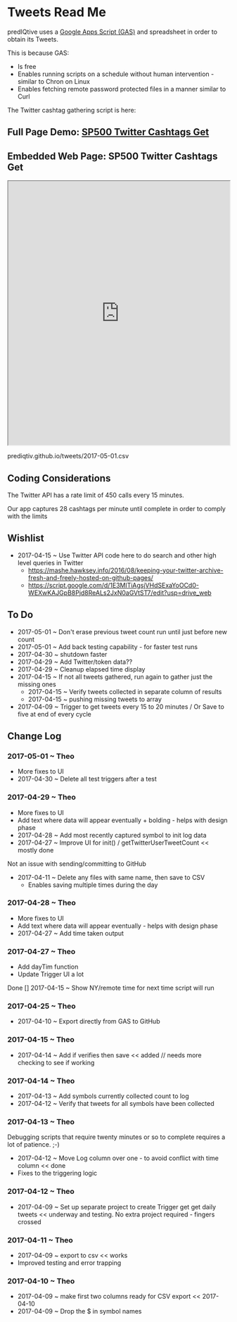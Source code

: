 <span style=display:none; >[You are now in a GitHub source code view - click this link to view Read Me file as a web page]( http://predIQtiv.github.io/ "View file as a web page." )
</span>


Tweets Read Me
===


predIQtive uses a [Google Apps Script (GAS)]( https://developers.google.com/apps-script/ ) and spreadsheet in order to obtain its Tweets.

This is because GAS:

* Is free
* Enables running scripts on a schedule without human intervention - similar to Chron on Linux
* Enables fetching remote password protected files in a manner similar to Curl

The Twitter cashtag gathering script is here:

## Full Page Demo: [SP500 Twitter Cashtags Get]( https://docs.google.com/spreadsheets/d/1ySMstriI4Fb93CXp8_dF1FKK9dJXvuzMmjyHzpRN5KY/edit#gid=0 )

## Embedded Web Page: SP500 Twitter Cashtags Get

<iframe src="https://docs.google.com/spreadsheets/d/1ySMstriI4Fb93CXp8_dF1FKK9dJXvuzMmjyHzpRN5KY/pubhtml?gid=1328191743&amp;single=true&amp;widget=true&amp;headers=false" width=100% height=600px ></iframe>


prediqtiv.github.io/tweets/2017-05-01.csv

## Coding Considerations

The Twitter API has a rate limit of 450 calls every 15 minutes.

Our app captures 28 cashtags per minute until complete in order to comply with the limits


## Wishlist

* 2017-04-15 ~ Use Twitter API code here to do search and other high level queries in Twitter
	* https://mashe.hawksey.info/2016/08/keeping-your-twitter-archive-fresh-and-freely-hosted-on-github-pages/
	* https://script.google.com/d/1E3MlTiAgsjVHdSExaYoOCd0-WEXwKAJGpB8Pjd8ReALs2JxN0aGVtST7/edit?usp=drive_web

## To Do

* 2017-05-01 ~ Don't erase previous tweet count run until just before new count
* 2017-05-01 ~ Add back testing capability - for faster test runs
* 2017-04-30 ~ shutdown faster
* 2017-04-29 ~ Add Twitter/token data??
* 2017-04-29 ~ Cleanup elapsed time display
* 2017-04-15 ~ If not all tweets gathered, run again to gather just the missing ones
	* 2017-04-15 ~ Verify tweets collected in separate column of results
	* 2017-04-15 ~ pushing missing tweets to array
* 2017-04-09 ~ Trigger to get tweets every 15 to 20 minutes  / Or Save to five at end of every cycle



## Change Log

### 2017-05-01 ~ Theo

* More fixes to UI
* 2017-04-30 ~ Delete all test triggers after a test


### 2017-04-29 ~ Theo

* More fixes to UI
* Add text where data will appear eventually + bolding - helps with design phase
* 2017-04-28 ~ Add most recently captured symbol to init log data
* 2017-04-27 ~ Improve UI for init() / getTwitterUserTweetCount << mostly done

Not an issue with sending/committing to GitHub
* 2017-04-11 ~ Delete any files with same name, then save to CSV
	* Enables saving multiple times during the day

### 2017-04-28 ~ Theo
* More fixes to UI
* Add text where data will appear eventually - helps with design phase
* 2017-04-27 ~ Add time taken output

### 2017-04-27 ~ Theo


* Add dayTim function
* Update Trigger UI a lot

Done
[] 2017-04-15 ~ Show NY/remote time for next time script will run

### 2017-04-25 ~ Theo

* 2017-04-10 ~ Export directly from GAS to GitHub

### 2017-04-15 ~ Theo

* 2017-04-14 ~ Add if verifies then save << added // needs more checking to see if working

### 2017-04-14 ~ Theo

* 2017-04-13 ~ Add symbols currently collected count to log
* 2017-04-12 ~ Verify that tweets for all symbols have been collected


### 2017-04-13 ~ Theo

Debugging scripts that require twenty minutes or so to complete requires a lot of patience. ;-)

* 2017-04-12 ~ Move Log column over one - to avoid conflict with time column << done
* Fixes to the triggering logic

### 2017-04-12 ~ Theo

* 2017-04-09 ~ Set up separate project to create Trigger get get daily tweets << underway and testing. No extra project required - fingers crossed


### 2017-04-11 ~ Theo

* 2017-04-09 ~ export to csv << works
* Improved testing and error trapping


### 2017-04-10 ~ Theo

* 2017-04-09 ~ make first two columns ready for CSV export << 2017-04-10
* 2017-04-09 ~ Drop the $ in symbol names

